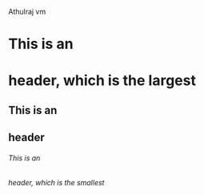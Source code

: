 Athulraj vm

# This is an <h1> header, which is the largest
## This is an <h2> header
###### This is an <h6> header, which is the smallest
